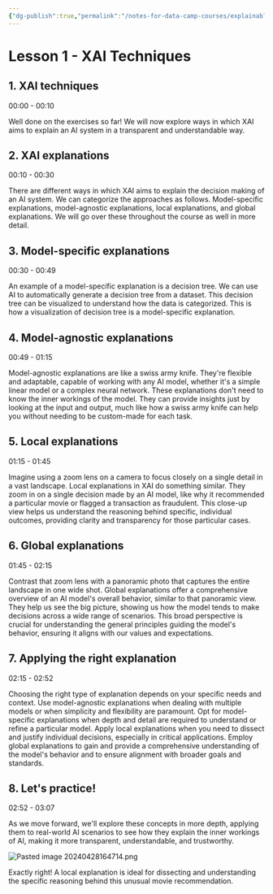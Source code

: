 ```yaml
---
{"dg-publish":true,"permalink":"/notes-for-data-camp-courses/explainable-artificial-intelligence-xai-concepts/chapter-2/","noteIcon":"","created":"2024-04-28T16:45:44.635+08:00","updated":"2024-04-28T16:47:39.121+08:00"}
---
```



# Lesson 1 - XAI Techniques

## 1. XAI techniques

00:00 - 00:10

Well done on the exercises so far! We will now explore ways in which XAI aims to explain an AI system in a transparent and understandable way.

## 2. XAI explanations

00:10 - 00:30

There are different ways in which XAI aims to explain the decision making of an AI system. We can categorize the approaches as follows. Model-specific explanations, model-agnostic explanations, local explanations, and global explanations. We will go over these throughout the course as well in more detail.

## 3. Model-specific explanations

00:30 - 00:49

An example of a model-specific explanation is a decision tree. We can use AI to automatically generate a decision tree from a dataset. This decision tree can be visualized to understand how the data is categorized. This is how a visualization of decision tree is a model-specific explanation.

## 4. Model-agnostic explanations

00:49 - 01:15

Model-agnostic explanations are like a swiss army knife. They're flexible and adaptable, capable of working with any AI model, whether it's a simple linear model or a complex neural network. These explanations don't need to know the inner workings of the model. They can provide insights just by looking at the input and output, much like how a swiss army knife can help you without needing to be custom-made for each task.

## 5. Local explanations

01:15 - 01:45

Imagine using a zoom lens on a camera to focus closely on a single detail in a vast landscape. Local explanations in XAI do something similar. They zoom in on a single decision made by an AI model, like why it recommended a particular movie or flagged a transaction as fraudulent. This close-up view helps us understand the reasoning behind specific, individual outcomes, providing clarity and transparency for those particular cases.

## 6. Global explanations

01:45 - 02:15

Contrast that zoom lens with a panoramic photo that captures the entire landscape in one wide shot. Global explanations offer a comprehensive overview of an AI model's overall behavior, similar to that panoramic view. They help us see the big picture, showing us how the model tends to make decisions across a wide range of scenarios. This broad perspective is crucial for understanding the general principles guiding the model's behavior, ensuring it aligns with our values and expectations.

## 7. Applying the right explanation

02:15 - 02:52

Choosing the right type of explanation depends on your specific needs and context. Use model-agnostic explanations when dealing with multiple models or when simplicity and flexibility are paramount. Opt for model-specific explanations when depth and detail are required to understand or refine a particular model. Apply local explanations when you need to dissect and justify individual decisions, especially in critical applications. Employ global explanations to gain and provide a comprehensive understanding of the model's behavior and to ensure alignment with broader goals and standards.

## 8. Let's practice!

02:52 - 03:07

As we move forward, we'll explore these concepts in more depth, applying them to real-world AI scenarios to see how they explain the inner workings of AI, making it more transparent, understandable, and trustworthy.

![Pasted image 20240428164714.png](/img/user/Pasted%20image%2020240428164714.png)

Exactly right! A local explanation is ideal for dissecting and understanding the specific reasoning behind this unusual movie recommendation.

